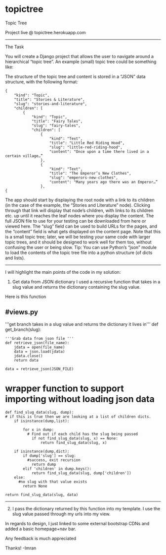 topictree
=========

Topic Tree


Project live @ topictree.herokuapp.com
_____________________________________________________________________________________________________________________________________________________________________________________________


The Task

You will create a Django project that allows the user to navigate around a hierarchical “topic tree”.  An example (small) topic tree could be something like:

The structure of the topic tree and content is stored in a “JSON” data structure, with the following format:
	
	
	{
	    "kind": "Topic",
	    "title": "Stories & Literature",
	    "slug": "stories-and-literature",
	    "children": [
	        {
	            "kind": "Topic",
	            "title": "Fairy Tales",
	            "slug": "fairy-tales",
	            "children": [
	                {
	                    "kind": "Text",
	                    "title": "Little Red Riding Hood",
	                    "slug": "little-red-riding-hood",
	                    "content": "Once upon a time there lived in a certain village…”
	                },
	                {
	                    "kind": "Text",
	                    "title": "The Emperor’s New Clothes",
	                    "slug": "emperors-new-clothes",
	                    "content": "Many years ago there was an Emperor…”
	                },
	{

        
        
The app should start by displaying the root node with a link to its children  (in the case of the example, the “Stories and Literature” node). Clicking through that link will display that node’s children, with links to its children etc. up until it reaches the leaf nodes where you display the content.
The full JSON file to use for your testing can be downloaded from here or viewed here. The “slug” field can be used to build URLs for the pages, and the “content” field is what gets displayed on the content page.
Note that this is a small topic tree; later, we will be testing your same code with larger topic trees, and it should be designed to work well for them too, without confusing the user or being slow.
Tip: You can use Python’s “json” module to load the contents of the topic tree file into a python structure (of dicts and lists).

_____________________________________________________________________________________________________________________________________________________________________________________________



I will highlight the main points of the code in my solution:

1) Get data from JSON dictionary
    I used a recursive function that takes in a slug value and returns the dictionary containing the slug value.
    
Here is this function

#views.py
---------------------------------------------------------------------------------------
'''get branch takes in a slug value and returns the dictionary it lives in'''
def get_branch(slug):


	'''Grab data from json file '''
	def retrieve_json(file_name):
		jdata = open(file_name)
		data = json.load(jdata)
		jdata.close()
		return data

	data = retrieve_json(JSON_FILE)


  # wrapper function to support importing without loading json data
	def find_slug_data(slug, dump):
    # if this is true then we are looking at a list of children dicts.
		if isinstance(dump,list):

			for x in dump:
			  # Find out if each child has the slug being passed
				if not find_slug_data(slug, x) == None:
					return find_slug_data(slug, x)
					
		if isinstance(dump,dict):
			if dump['slug'] == slug:
			  #success, exit recursion
				return dump
			elif 'children' in dump.keys():
				return find_slug_data(slug, dump['children'])
		else:
		  #no slug with that value exists
			return None

	return find_slug_data(slug, data)

-----------------------------------------------------------------

2) I  pass the dictionary returned by this function into my template. I use the slug value passed through my urls into my view.

In regards to design, I just linked to some external bootstrap CDNs and added a basic homepage+nav bar.

Any feedback is much appreciated

Thanks!
-Imran


